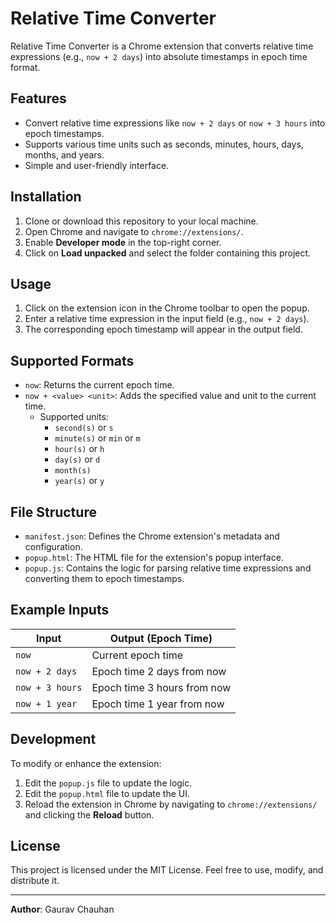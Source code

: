 # Relative Time Converter

Relative Time Converter is a Chrome extension that converts relative time expressions (e.g., `now + 2 days`) into absolute timestamps in epoch time format.

## Features

- Convert relative time expressions like `now + 2 days` or `now + 3 hours` into epoch timestamps.
- Supports various time units such as seconds, minutes, hours, days, months, and years.
- Simple and user-friendly interface.

## Installation

1. Clone or download this repository to your local machine.
2. Open Chrome and navigate to `chrome://extensions/`.
3. Enable **Developer mode** in the top-right corner.
4. Click on **Load unpacked** and select the folder containing this project.

## Usage

1. Click on the extension icon in the Chrome toolbar to open the popup.
2. Enter a relative time expression in the input field (e.g., `now + 2 days`).
3. The corresponding epoch timestamp will appear in the output field.

## Supported Formats

- `now`: Returns the current epoch time.
- `now + <value> <unit>`: Adds the specified value and unit to the current time.
  - Supported units:
    - `second(s)` or `s`
    - `minute(s)` or `min` or `m`
    - `hour(s)` or `h`
    - `day(s)` or `d`
    - `month(s)`
    - `year(s)` or `y`

## File Structure

- `manifest.json`: Defines the Chrome extension's metadata and configuration.
- `popup.html`: The HTML file for the extension's popup interface.
- `popup.js`: Contains the logic for parsing relative time expressions and converting them to epoch timestamps.

## Example Inputs

| Input               | Output (Epoch Time) |
|---------------------|----------------------|
| `now`               | Current epoch time  |
| `now + 2 days`      | Epoch time 2 days from now |
| `now + 3 hours`     | Epoch time 3 hours from now |
| `now + 1 year`      | Epoch time 1 year from now |

## Development

To modify or enhance the extension:

1. Edit the `popup.js` file to update the logic.
2. Edit the `popup.html` file to update the UI.
3. Reload the extension in Chrome by navigating to `chrome://extensions/` and clicking the **Reload** button.

## License

This project is licensed under the MIT License. Feel free to use, modify, and distribute it.

---
**Author**: Gaurav Chauhan